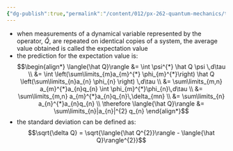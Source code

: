 ```yaml
---
{"dg-publish":true,"permalink":"/content/012/px-262-quantum-mechanics/term-1/c-the-basic-postulates/px-262-c5-expectation-value/","noteIcon":"1","created":"2025-08-27T13:14:15.840+01:00","updated":"2024-11-26T01:07:23.000+00:00"}
---
```


-  when measurements of a dynamical variable represented by the operator, $\hat Q$, are repeated on identical copies of a system, the average value obtained is called the expectation value
- the prediction for the expectation value is: 
$$\begin{align*}
	\langle{\hat Q}\rangle &= \int \psi^{*} \hat Q \psi \,d\tau \\ 
	&= \int \left(\sum\limits_{m}a_{m}^{*} \phi_{m}^{*}\right) \hat Q \left(\sum\limits_{n}a_{n} \phi_{n} \right) \,d\tau \\
	&= \sum\limits_{m,n} a_{m}^{*}a_{n}q_{n} \int \phi_{m}^{*}\phi_{n}\,d\tau \\
	&= \sum\limits_{m,n} a_{m}^{*}a_{n}q_{n}\,\delta_{mn} \\
	&= \sum\limits_{n} a_{n}^{*}a_{n}q_{n} \\
	\therefore \langle{\hat Q}\rangle &= \sum\limits_{n}|a_{n}|^{2} q_{n}
\end{align*}$$
- the standard deviation can be defined as: 
  $$\sqrt{\delta Q} = \sqrt{\langle{\hat Q^{2}}\rangle - \langle{\hat Q}\rangle^{2}}$$
